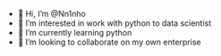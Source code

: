 - 👋 Hi, I’m @Nn1nho
- 👀 I’m interested in work with python to data scientist
- 🌱 I’m currently learning python
- 💞️ I’m looking to collaborate on my own enterprise

<!---
Nn1nho/Nn1nho is a ✨ special ✨ repository because its `README.md` (this file) appears on your GitHub profile.
You can click the Preview link to take a look at your changes.
--->
